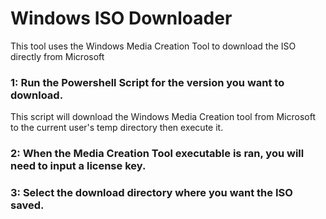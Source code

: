 # Windows ISO Downloader
This tool uses the Windows Media Creation Tool to download the ISO directly from Microsoft

### 1: Run the Powershell Script for the version you want to download. 
This script will download the Windows Media Creation tool from Microsoft to the current user's temp directory then execute it. 

### 2: When the Media Creation Tool executable is ran, you will need to input a license key. 

### 3: Select the download directory where you want the ISO saved.

